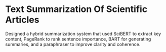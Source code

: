 # Text Summarization Of Scientific Articles
Designed a hybrid summarization system that used SciBERT to extract key content, 
PageRank to rank sentence importance, BART for generating summaries, and a 
paraphraser to improve clarity and coherence. 
